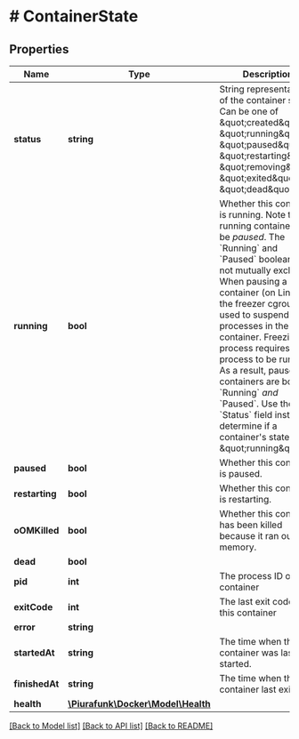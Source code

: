 # # ContainerState

## Properties

Name | Type | Description | Notes
------------ | ------------- | ------------- | -------------
**status** | **string** | String representation of the container state. Can be one of \&quot;created\&quot;, \&quot;running\&quot;, \&quot;paused\&quot;, \&quot;restarting\&quot;, \&quot;removing\&quot;, \&quot;exited\&quot;, or \&quot;dead\&quot;. | [optional] 
**running** | **bool** | Whether this container is running.  Note that a running container can be _paused_. The &#x60;Running&#x60; and &#x60;Paused&#x60; booleans are not mutually exclusive:  When pausing a container (on Linux), the freezer cgroup is used to suspend all processes in the container. Freezing the process requires the process to be running. As a result, paused containers are both &#x60;Running&#x60; _and_ &#x60;Paused&#x60;.  Use the &#x60;Status&#x60; field instead to determine if a container&#39;s state is \&quot;running\&quot;. | [optional] 
**paused** | **bool** | Whether this container is paused. | [optional] 
**restarting** | **bool** | Whether this container is restarting. | [optional] 
**oOMKilled** | **bool** | Whether this container has been killed because it ran out of memory. | [optional] 
**dead** | **bool** |  | [optional] 
**pid** | **int** | The process ID of this container | [optional] 
**exitCode** | **int** | The last exit code of this container | [optional] 
**error** | **string** |  | [optional] 
**startedAt** | **string** | The time when this container was last started. | [optional] 
**finishedAt** | **string** | The time when this container last exited. | [optional] 
**health** | [**\Piurafunk\Docker\Model\Health**](Health.md) |  | [optional] 

[[Back to Model list]](../../README.md#documentation-for-models) [[Back to API list]](../../README.md#documentation-for-api-endpoints) [[Back to README]](../../README.md)


